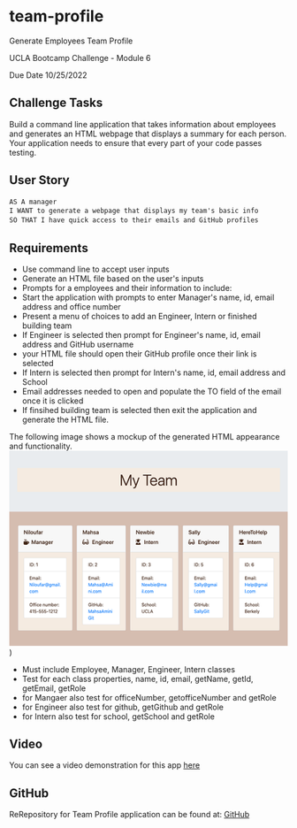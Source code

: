 # team-profile
Generate Employees Team Profile

UCLA Bootcamp Challenge  - Module 6

Due Date 10/25/2022

## Challenge Tasks

Build a command line application that takes information about employees and generates an HTML webpage that displays a summary for each person. Your application needs to ensure that every part of your code passes testing.

## User Story

```md
AS A manager
I WANT to generate a webpage that displays my team's basic info
SO THAT I have quick access to their emails and GitHub profiles
```

## Requirements

- Use command line to accept user inputs
- Generate an HTML file based on the user's inputs
- Prompts for a employees and their information to include:
- Start the application with prompts to enter Manager's name, id, email address and office number
- Present a menu of choices to add an Engineer, Intern or finished building team
- If Engineer is selected then prompt for Engineer's name, id, email address and GitHub username
- your HTML file should open their GitHub profile once their link is selected
- If Intern is selected then prompt for Intern's name, id, email address and School
- Email addresses needed to open and populate the TO field of the email once it is clicked
- If finsihed building team is selected then exit the application and generate the HTML file.

The following image shows a mockup of the generated HTML appearance and functionality.
![Text page with 3 sections showing employee information](./dist/Img/My%20Team.png))

- Must include Employee, Manager, Engineer, Intern classes
- Test for each class properties, name, id, email, getName, getId, getEmail, getRole
- for Mangaer also test for officeNumber, getofficeNumber and getRole
- for Engineer also test for github, getGithub and getRole
- for Intern also test for school, getSchool and getRole

## Video
You can see a video demonstration for this app [here](https://drive.google.com/file/d/1Kdy-LCWKGvs9MOGCHemQ8nI4V8VXdhcd/view)

## GitHub 
ReRepository for Team Profile application can be found at: [GitHub](https://github.com/Me-ross/team-profile/tree/main/Main)